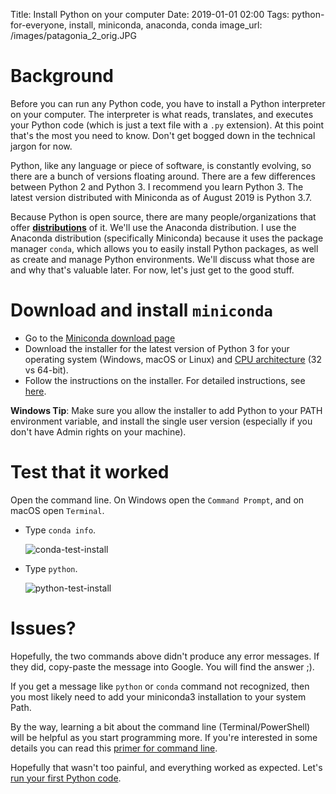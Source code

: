 Title: Install Python on your computer
Date: 2019-01-01 02:00
Tags: python-for-everyone, install, miniconda, anaconda, conda
image_url: /images/patagonia_2_orig.JPG

# Background
<!-- PELICAN_BEGIN_SUMMARY -->
Before you can run any Python code, you have to install a Python interpreter on your computer. The interpreter is what reads, translates, and executes your Python code (which is just a text file with a `.py` extension). At this point that's the most you need to know. Don't get bogged down in the technical jargon for now.
<!-- PELICAN_END_SUMMARY -->

Python, like any language or piece of software, is constantly evolving, so there are a bunch of versions floating around. There are a few differences between Python 2 and Python 3. I recommend you learn Python 3. The latest version distributed with Miniconda as of August 2019 is Python 3.7.

Because Python is open source, there are many people/organizations that offer **[distributions](https://www.infoworld.com/article/3267976/anaconda-cpython-pypy-and-more-know-your-python-distributions.html)** of it. We'll use the Anaconda distribution. I use the Anaconda distribution (specifically Miniconda) because it uses the package manager `conda`, which allows you to easily install Python packages, as well as create and manage Python environments. We'll discuss what those are and why that's valuable later. For now, let's just get to the good stuff.

# Download and install `miniconda`
- Go to the [Miniconda download page](https://docs.conda.io/en/latest/miniconda.html)
- Download the installer for the latest version of Python 3 for your operating system (Windows, macOS or Linux) and [CPU architecture](https://support.microsoft.com/en-us/help/15056/windows-32-64-bit-faq) (32 vs 64-bit).
- Follow the instructions on the installer. For detailed instructions, see [here](https://conda.io/projects/conda/en/latest/user-guide/install/index.html).

**Windows Tip**: Make sure you allow the installer to add Python to your PATH environment variable, and install the single user version (especially if you don't have Admin rights on your machine).

# Test that it worked
Open the command line. On Windows open the `Command Prompt`, and on macOS open `Terminal`.

- Type `conda info`.

    ![conda-test-install]({static}images/conda_test_install.PNG)
    
- Type `python`.

    ![python-test-install]({static}images/python_test_install.png)

# Issues?
Hopefully, the two commands above didn't produce any error messages. If they did, copy-paste the message into Google. You will find the answer ;).

If you get a message like `python` or `conda` command not recognized, then you most likely need to add your miniconda3 installation to your system Path.

By the way, learning a bit about the command line (Terminal/PowerShell) will be helpful as you start programming more. If you're interested in some details you can read this [primer for command line](https://www.git-tower.com/learn/git/ebook/en/command-line/appendix/command-line-101).  

Hopefully that wasn't too painful, and everything worked as expected. Let's [run your first Python code]({filename}run-your-first-python-code.md).
